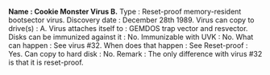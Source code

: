 **Name : Cookie Monster Virus B.**
Type : Reset-proof memory-resident bootsector virus.
Discovery date : December 28th 1989.
Virus can copy to drive(s) : A.
Virus attaches itself to : GEMDOS trap vector and resvector.
Disks can be immunized against it : No.
Immunizable with UVK : No.
What can happen : See virus #32.
When does that happen : See 
Reset-proof : Yes.
Can copy to hard disk : No.
Remark : The  only difference with virus #32 is that it is reset-proof.

